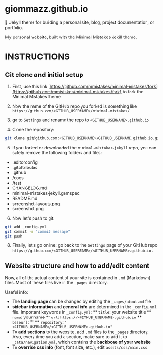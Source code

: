 # giommazz.github.io
:triangular_ruler: Jekyll theme for building a personal site, blog, project documentation, or portfolio.

My personal website, built with the Minimal Mistakes Jekill theme.

# INSTRUCTIONS

## Git clone and initial setup
1) First, use this link [https://github.com/mmistakes/minimal-mistakes/fork](https://github.com/mmistakes/minimal-mistakes/fork) to fork the Minimal Mistakes theme

2) Now the name of the GitHub repo you forked is something like `https://github.com/<GITHUB_USERNAME>/minimal-mistakes/`

3) go to `Settings` and rename the repo to `<GITHUB_USERNAME>.github.io`
   
4) Clone the repository:
```sh
git clone git@github.com:<GITHUB_USERNAME>/GITHUB_USERNAME.github.io.git website
```

5) If you forked or downloaded the `minimal-mistakes-jekyll` repo, you can safely remove the following folders and files:
* .editorconfig
* .gitattributes
* .github
* /docs
* /test
* CHANGELOG.md
* minimal-mistakes-jekyll.gemspec
* README.md
* screenshot-layouts.png
* screenshot.png

6) Now let's push to git:
```sh
git add _config.yml
git commit -m "commit message"
git push
```
8) Finally, let's go online: go back to the `Settings` page of your GitHub repo `https://github.com/<GITHUB_USERNAME>/<GITHUB_USERNAME>.github.io.`

## Website structure and how to add/edit content
Now, all of the actual content of your site is contained in `.md` (Markdown) files. Most of these files live in the `_pages` directory. 

Useful info:
* The **landing page** can be changed by editing the `_pages/about.md` file
* **sidebar information** and **general info** are determined in the `_config.yml` file.
  Important keywords in `_config.yml`:
  ** `title`: your website title
  ** `name`: your name
  ** `url`: `https://<GITHUB_USERNAME>.github.io`
  ** `baseurl`: ""
  ** `repository`: `"<GITHUB_USERNAME>/<GITHUB_USERNAME>.github.io"`
* To **add sections** to the website, add `.md` files to the `_pages` directory. Also, every time you add a section, make sure to add it to `_data/navigation.yml`, which contains the **backbone of your website**
* To **override css info** (font, font size, etc.), edit `assets/css/main.css`
